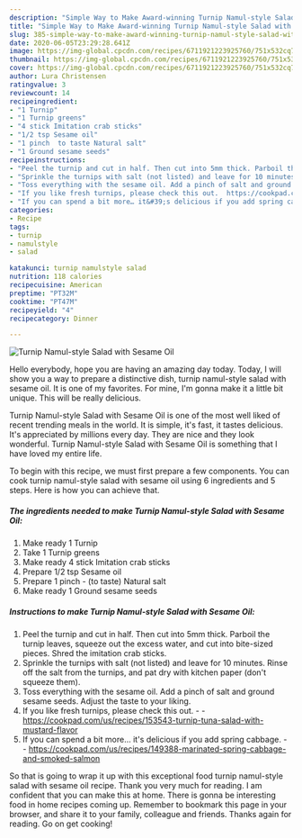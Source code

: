 ```yaml
---
description: "Simple Way to Make Award-winning Turnip Namul-style Salad with Sesame Oil"
title: "Simple Way to Make Award-winning Turnip Namul-style Salad with Sesame Oil"
slug: 385-simple-way-to-make-award-winning-turnip-namul-style-salad-with-sesame-oil
date: 2020-06-05T23:29:28.641Z
image: https://img-global.cpcdn.com/recipes/6711921223925760/751x532cq70/turnip-namul-style-salad-with-sesame-oil-recipe-main-photo.jpg
thumbnail: https://img-global.cpcdn.com/recipes/6711921223925760/751x532cq70/turnip-namul-style-salad-with-sesame-oil-recipe-main-photo.jpg
cover: https://img-global.cpcdn.com/recipes/6711921223925760/751x532cq70/turnip-namul-style-salad-with-sesame-oil-recipe-main-photo.jpg
author: Lura Christensen
ratingvalue: 3
reviewcount: 14
recipeingredient:
- "1 Turnip"
- "1 Turnip greens"
- "4 stick Imitation crab sticks"
- "1/2 tsp Sesame oil"
- "1 pinch  to taste Natural salt"
- "1 Ground sesame seeds"
recipeinstructions:
- "Peel the turnip and cut in half. Then cut into 5mm thick. Parboil the turnip leaves, squeeze out the excess water, and cut into bite-sized pieces. Shred the imitation crab sticks."
- "Sprinkle the turnips with salt (not listed) and leave for 10 minutes. Rinse off the salt from the turnips, and pat dry with kitchen paper (don&#39;t squeeze them)."
- "Toss everything with the sesame oil. Add a pinch of salt and ground sesame seeds. Adjust the taste to your liking."
- "If you like fresh turnips, please check this out.  https://cookpad.com/us/recipes/153543-turnip-tuna-salad-with-mustard-flavor"
- "If you can spend a bit more… it&#39;s delicious if you add spring cabbage.  https://cookpad.com/us/recipes/149388-marinated-spring-cabbage-and-smoked-salmon"
categories:
- Recipe
tags:
- turnip
- namulstyle
- salad

katakunci: turnip namulstyle salad 
nutrition: 118 calories
recipecuisine: American
preptime: "PT32M"
cooktime: "PT47M"
recipeyield: "4"
recipecategory: Dinner

---
```



![Turnip Namul-style Salad with Sesame Oil](https://img-global.cpcdn.com/recipes/6711921223925760/751x532cq70/turnip-namul-style-salad-with-sesame-oil-recipe-main-photo.jpg)

Hello everybody, hope you are having an amazing day today. Today, I will show you a way to prepare a distinctive dish, turnip namul-style salad with sesame oil. It is one of my favorites. For mine, I'm gonna make it a little bit unique. This will be really delicious.

Turnip Namul-style Salad with Sesame Oil is one of the most well liked of recent trending meals in the world. It is simple, it's fast, it tastes delicious. It's appreciated by millions every day. They are nice and they look wonderful. Turnip Namul-style Salad with Sesame Oil is something that I have loved my entire life.




To begin with this recipe, we must first prepare a few components. You can cook turnip namul-style salad with sesame oil using 6 ingredients and 5 steps. Here is how you can achieve that.

<!--inarticleads1-->

##### The ingredients needed to make Turnip Namul-style Salad with Sesame Oil:

1. Make ready 1 Turnip
1. Take 1 Turnip greens
1. Make ready 4 stick Imitation crab sticks
1. Prepare 1/2 tsp Sesame oil
1. Prepare 1 pinch - (to taste) Natural salt
1. Make ready 1 Ground sesame seeds




<!--inarticleads2-->

##### Instructions to make Turnip Namul-style Salad with Sesame Oil:

1. Peel the turnip and cut in half. Then cut into 5mm thick. Parboil the turnip leaves, squeeze out the excess water, and cut into bite-sized pieces. Shred the imitation crab sticks.
1. Sprinkle the turnips with salt (not listed) and leave for 10 minutes. Rinse off the salt from the turnips, and pat dry with kitchen paper (don&#39;t squeeze them).
1. Toss everything with the sesame oil. Add a pinch of salt and ground sesame seeds. Adjust the taste to your liking.
1. If you like fresh turnips, please check this out. -  - https://cookpad.com/us/recipes/153543-turnip-tuna-salad-with-mustard-flavor
1. If you can spend a bit more… it&#39;s delicious if you add spring cabbage. -  - https://cookpad.com/us/recipes/149388-marinated-spring-cabbage-and-smoked-salmon




So that is going to wrap it up with this exceptional food turnip namul-style salad with sesame oil recipe. Thank you very much for reading. I am confident that you can make this at home. There is gonna be interesting food in home recipes coming up. Remember to bookmark this page in your browser, and share it to your family, colleague and friends. Thanks again for reading. Go on get cooking!

